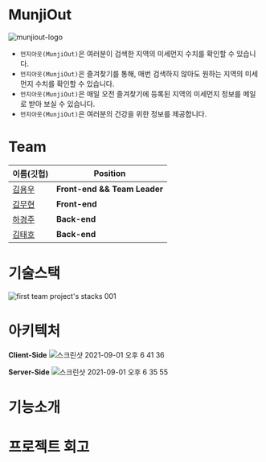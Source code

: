 # MunjiOut
![munjiout-logo](https://user-images.githubusercontent.com/45756034/131592339-3dbd88df-c89d-416a-933f-0f1466ce2aff.png)
- `먼지아웃(MunjiOut)`은 여러분이 검색한 지역의 미세먼지 수치를 확인할 수 있습니다.
 - `먼지아웃(MunjiOut)`은 즐겨찾기를 통해, 매번 검색하지 않아도 원하는 지역의 미세먼지 수치를 확인할 수 있습니다.
 - `먼지아웃(MunjiOut)`은 매일 오전 즐겨찾기에 등록된 지역의 미세먼지 정보를 메일로 받아 보실 수 있습니다.
 - `먼지아웃(MunjiOut)`은 여러분의 건강을 위한 정보를 제공합니다.
 
 # Team
 |이름(깃헙)|Position|
 |------|---|
 |[김용우](https://github.com/magababo)|**Front-end && Team Leader**|
 |[김무현](https://github.com/moo9205)|**Front-end**|
 |[하경주](https://github.com/TTurbo0824)|**Back-end**|
 |[김태호](https://github.com/TAETAEHO)|**Back-end**|
 
 # 기술스택
 ![first team project's stacks 001](https://user-images.githubusercontent.com/45756034/131592777-a04b88cc-4699-4fdb-86f3-9e8a79c25586.jpeg)
 
 # 아키텍처
 **Client-Side**
 ![스크린샷 2021-09-01 오후 6 41 36](https://user-images.githubusercontent.com/45756034/131649612-c0ac7909-827c-488e-b39e-12d45fb86bb7.png)
 
 **Server-Side**
 ![스크린샷 2021-09-01 오후 6 35 55](https://user-images.githubusercontent.com/45756034/131648862-a59bacb9-720d-4bfc-aa51-01ccd7f99a98.png)
 
 # 기능소개
 
 # 프로젝트 회고
